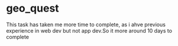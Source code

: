 # geo_quest

This task has taken me more time to complete, as i ahve previous experience in web dev but not app dev.So it more around 10 days to complete